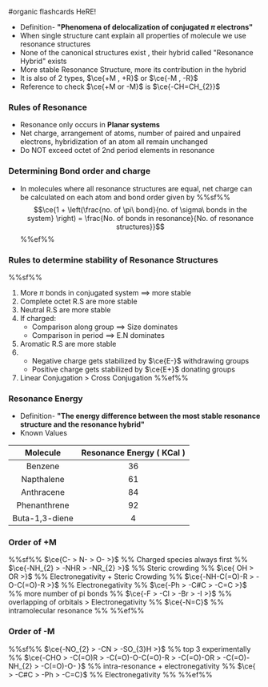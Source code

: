 #organic flashcards HeRE!

- Definition- **"Phenomena of delocalization of conjugated $\pi$ electrons"**
- When single structure cant explain all properties of molecule we use resonance structures
- None of the canonical structures exist , their hybrid called "Resonance Hybrid" exists
- More stable Resonance Structure, more its contribution in the hybrid
- It is also of 2 types, $\ce{+M , +R}$ or $\ce{-M , -R}$
- Reference to check $\ce{+M or -M}$ is $\ce{-CH=CH_{2}}$
 
### Rules of Resonance
- Resonance only occurs in **Planar systems**
- Net charge, arrangement of atoms, number of paired and unpaired electrons, hybridization of an atom all remain unchanged
- Do NOT exceed octet of 2nd period elements in resonance

### Determining Bond order and charge
- In molecules where all resonance structures are equal, net charge can be calculated on each atom and bond order given by
%%sf%%
$$\ce{1 + \left(\frac{no. of \pi\ bond}{no. of \sigma\ bonds in the system}  \right) = \frac{No. of bonds in resonance}{No. of resonance structures}}$$
%%ef%%
### Rules to determine stability of Resonance Structures
%%sf%%
1. More $\pi$ bonds in conjugated system $\implies$ more stable
2. Complete octet R.S are more stable
3. Neutral R.S are more stable
4. If charged:
   - Comparison along group $\implies$ Size dominates
   - Comparison in period $\implies$ E.N dominates
5. Aromatic R.S are more stable
6.
   - Negative charge gets stabilized by $\ce{E-}$ withdrawing groups
   - Positive charge gets stabilized by $\ce{E+}$ donating groups
1. Linear Conjugation $>$ Cross Conjugation
 %%ef%%
### Resonance Energy

- Definition- **"The energy difference between the most stable resonance structure and the resonance hybrid"**
- Known Values

|    Molecule    | Resonance Energy ( KCal ) |
| :------------: | :-----------------------: |
|    Benzene     |            36             |
|   Napthalene   |            61             |
|   Anthracene   |            84             |
|  Phenanthrene  |            92             |
| Buta-1,3-diene |             4             |

### Order of +M
%%sf%%
$\ce{C- > N- > O- >}$ %% Charged species always first %%
$\ce{-NH_{2} > -NHR > -NR_{2} >}$ %% Steric crowding %%
$\ce{ OH > OR >}$  %% Electronegativity + Steric Crowding %%
$\ce{-NH-C(=O)-R > -O-C(=O)-R >}$ %% Electronegativity %%
$\ce{-Ph > -C#C > -C=C >}$ %% more number of pi bonds %%
$\ce{-F > -Cl > -Br > -I >}$ %% overlapping of orbitals > Electronegativity %%
$\ce{-N=C}$ %% intramolecular resonance %%
%%ef%%
### Order of -M
%%sf%%
$\ce{-NO_{2} > -CN > -SO_{3}H >}$ %% top 3 experimentally %%
$\ce{-CHO > -C(=O)R > -C(=O)-O-C(=O)-R > -C(=O)-OR > -C(=O)-NH_{2} > -C(=O)-O- }$ %% intra-resonance + electronegativity %%
$\ce{ > -C#C > -Ph > -C=C}$ %% Electronegativity %%
%%ef%%
